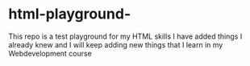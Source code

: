 # html-playground-

This repo is a test playground for my HTML skills
I have added things I already knew 
and I will keep adding new things that I learn in my Webdevelopment course
